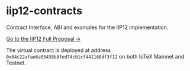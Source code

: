 # iip12-contracts
Contract Interface, ABI and examples for the IIP12 implementation.

[Go to the IIP12 Full Proposal →](https://github.com/iotexproject/iips/blob/master/iip-12.md)

The virtual contract is deployed at address `0x04c22afae6a03438b8fed74cb1cf441168df3f12` on both IoTeX Mainnet and Testnet.
